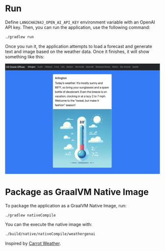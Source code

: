 # Run

Define `LANGCHAIN4J_OPEN_AI_API_KEY` environment variable with an OpenAI API key. Then, you can run the application, use the following command:

```bash
./gradlew run
```

Once you run it, the application attempts to load a forecast and generate text and image based on the weather data.
Once it finishes, it will show something like this: 

![](example.png)


# Package as GraalVM Native Image

To package the application as a GraalVM Native Image, run: 

```bash
./gradlew nativeCompile
```

You can the execute the native image with:

```bash
./build/native/nativeCompile/weathergenai
```

Inspired by [Carrot Weather](https://www.meetcarrot.com/weather/).